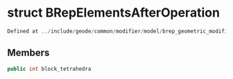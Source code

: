# struct BRepElementsAfterOperation

```cpp
Defined at ../include/geode/common/modifier/model/brep_geometric_modifier_simulation.h#100
```

## Members

```cpp
public int block_tetrahedra

```




